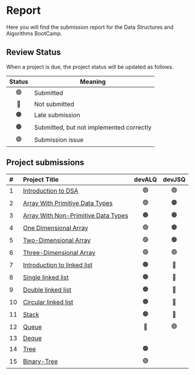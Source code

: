 # Report
Here you will find the submission report for the Data Structures and Algorithms BootCamp.

## Review Status
When a project is due, the project status will be updated as follows.

|     Status       |      Meaning      |
|:------------:|------------|
| 🟢 | Submitted|
| 🔴 | Not submitted|
| 🟠 | Late submission |
| 🟤 | Submitted, but not implemented correctly |
| 🟣 | Submission issue |


## Project submissions 
|#|Project Title | devALQ | devJSQ |
|:-|:-----------|:-------------:|:------:|
|1|[Introduction to DSA](https://github.com/SAFCSP-Team/data-structures-and-algorithms-bootcamp/blob/main/data-structures-and-algorithms-101/01-introduction/01-introduction-to-data-structures-and-algorithms/01-introduction-to-data-structures-and-algorithms.md#projects)|🟢|🟢|
|2|[Array With Primitive Data Types](https://github.com/SAFCSP-Team/array-with-primitive-data-type) | 🟢 | 🟤 |
|3|[Array With Non-Primitive Data Types](https://github.com/SAFCSP-Team/array-with-non-primitive-data-type) | 🟠 | 🟤 |
|4|[One Dimensional Array](https://github.com/SAFCSP-Team/one-dimensional-arrays) | 🟢 | 🟤 |
|5|[Two-Dimensional Array](https://github.com/SAFCSP-Team/two-dimensional-array)| 🟢 | 🟤 |
|6|[Three-Dimensional Array](https://github.com/SAFCSP-Team/three-dimensional-array)| 🟢 | 🟢 |
|7|[Introduction to linked list](https://github.com/SAFCSP-Team/Introduction-to-linked-list)| 🟠  | 🔴 |
|8|[Single linked list](https://github.com/SAFCSP-Team/single-linked-list)| 🟠  | 🔴 |
|9|[Double linked list](https://github.com/SAFCSP-Team/double-linked-list)| 🟠  | 🔴 |
|10|[Circular linked list](https://github.com/SAFCSP-Team/circular-linked-list)| 🟠  | 🔴 |
|11|[Stack](https://github.com/SAFCSP-Team/stack)|🟤|🔴|
|12|[Queue](https://github.com/SAFCSP-Team/introduction-to-queue-project)|🔴|🟢|
|13|[Deque](https://github.com/SAFCSP-Team/deque-project)|||
|14|[Tree](https://github.com/SAFCSP-Team/tree-with-non-premitive-data-type/tree/main)|🟠||
|15|[Binary-Tree](https://github.com/SAFCSP-Team/binary-tree-project)|🟢||





